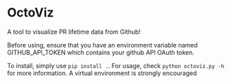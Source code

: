 # OctoViz

A tool to visualize PR lifetime data from Github!

Before using, ensure that you have an environment variable named GITHUB_API_TOKEN which contains your github API OAuth token.

To install, simply use `pip install .`. For usage, check `python octoviz.py -h` for more information. A virtual environment is strongly encouraged